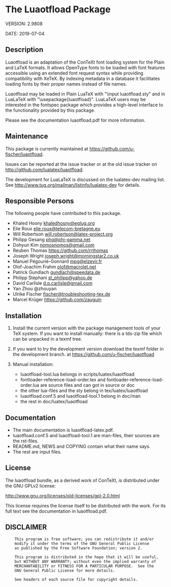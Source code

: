 # The Luaotfload Package

VERSION: 2.9808

DATE: 2019-07-04


## Description

Luaotfload is an adaptation of the ConTeXt font loading system for the Plain
and LaTeX formats. It allows OpenType fonts to be loaded with font features
accessible using an extended font request syntax while providing compatibility
with XeTeX. By indexing metadata in a database it facilitates loading fonts by
their proper names instead of file names.

Luaotfload may be loaded in Plain LuaTeX with "\input luaotfload.sty" and in
LuaLaTeX with "\usepackage{luaotfload}". LuaLaTeX users may be interested in
the fontspec package which provides a high-level interface to the functionality
provided by this package.

Please see the documentation luaotfload.pdf for more information.

## Maintenance

This package is currently maintained at 
<https://github.com/u-fischer/luaotfload>. 
 
Issues can be reported at the issue tracker or at the old issue tracker on 
<http://github.com/lualatex/luaotfload>. 

The development for LuaLaTeX is discussed on the lualatex-dev mailing list. See
<http://www.tug.org/mailman/listinfo/lualatex-dev> for details.


## Responsible Persons

The following people have contributed to this package.

- Khaled Hosny             <khaledhosny@eglug.org>
- Elie Roux                <elie.roux@telecom-bretagne.eu>
- Will Robertson           <will.robertson@latex-project.org>
- Philipp Gesang           <phg@phi-gamma.net>
- Dohyun Kim               <nomosnomos@gmail.com>
- Reuben Thomas            <https://github.com/rrthomas>
- Joseph Wright            <joseph.wright@morningstar2.co.uk>
- Manuel Pégourié-Gonnard  <mpg@elzevir.fr>
- Olof-Joachim Frahm       <olof@macrolet.net>
- Patrick Gundlach         <gundlach@speedata.de>
- Philipp Stephani         <st_philipp@yahoo.de>
- David Carlisle           <d.p.carlisle@gmail.com>
- Yan Zhou                 @zhouyan
- Ulrike Fischer           <fischer@troubleshooting-tex.de>
- Marcel Krüger            <https://github.com/zauguin> 

## Installation

1.  Install the current version with the package management tools of your TeX system.
    If you want to install manually: there is a tds-zip file which can be unpacked in a texmf tree. 

2.  If you want to try the development version download the texmf folder in the development branch. 
    at <https://github.com/u-fischer/luaotfload>
    
3.  Manual installation:
    * luaotfload-tool.lua belongs in scripts/luatex/luaotfload
    * fontloader-reference-load-order.tex and fontloader-reference-load-order.lua are source files and can got in source or doc
    * the other lua-files and the sty belong in tex/luatex/luaotfload
    * luaotfload.conf.5 and luaotfload-tool.1 belong in doc/man
    * the rest in doc/luatex/luaotfload  
    
## Documentation

* The main documentation is luaotfload-latex.pdf. 
* luaotfload.conf.5 and luaotfload-tool.1 are man-files, their sources are the rst-files. 
* README.md, NEWS and COPYING contain what their name says.
* The rest are input files. 


    

## License

The luaotfload bundle, as a derived work of ConTeXt, is distributed under the
GNU GPLv2 license:

   <http://www.gnu.org/licenses/old-licenses/gpl-2.0.html>

This license requires the license itself to be distributed with the work. For
its full text see the documentation in luaotfload.pdf.


##  DISCLAIMER

        This program is free software; you can redistribute it and/or
        modify it under the terms of the GNU General Public License
        as published by the Free Software Foundation; version 2.

        This program is distributed in the hope that it will be useful,
        but WITHOUT ANY WARRANTY; without even the implied warranty of
        MERCHANTABILITY or FITNESS FOR A PARTICULAR PURPOSE.  See the
        GNU General Public License for more details.

        See headers of each source file for copyright details.

